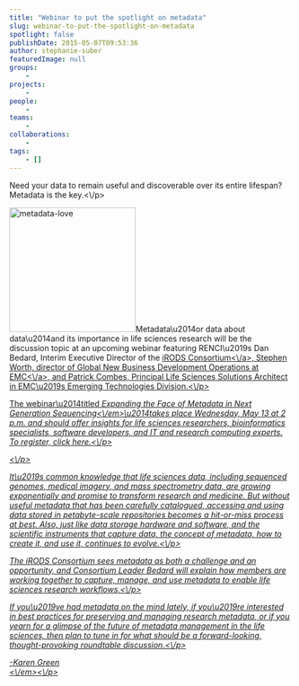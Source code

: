 ```yaml
---
title: "Webinar to put the spotlight on metadata"
slug: webinar-to-put-the-spotlight-on-metadata
spotlight: false
publishDate: 2015-05-07T09:53:36
author: stephanie-suber
featuredImage: null
groups:
    - 
projects:
    - 
people:
    - 
teams: 
    - 
collaborations:
    - 
tags:
    - []
---
```

<p>Need your data to remain useful and discoverable over its entire lifespan? Metadata is the key.<\/p>
<p><img class="alignright wp-image-14804" src="http:\/\/renci.org\/wp-content\/uploads\/2015\/05\/metadata-love.jpg" alt="metadata-love" width="225" height="222" \/>Metadata\u2014or data about data\u2014and its importance in life sciences research will be the discussion topic at an upcoming webinar featuring RENCI\u2019s Dan Bedard, Interim Executive Director of the <a href="http:\/\/irods.org">iRODS Consortium<\/a>, Stephen Worth, director of Global New Business Development Operations at <a href="http:\/\/www.emc.com\/index.htm?fromGlobalSelector">EMC<\/a>, and Patrick Combes, Principal Life Sciences Solutions Architect in EMC\u2019s Emerging Technologies Division.<\/p>
<p>The webinar\u2014titled <em>Expanding the Face of Metadata in Next Generation Sequencing<\/em>\u2014takes place Wednesday, May 13 at 2 p.m. and should offer insights for life sciences researchers, bioinformatics specialists, software developers, and IT and research computing experts. To register, click here.<\/p>
<p><!--more--><\/p>
<p>It\u2019s common knowledge that life sciences data, including sequenced genomes, medical imagery, and mass spectrometry data, are growing exponentially and promise to transform research and medicine. But without useful metadata that has been carefully catalogued, accessing and using data stored in petabyte-scale repositories becomes a hit-or-miss process at best. Also, just like data storage hardware and software, and the scientific instruments that capture data, the concept of metadata, how to create it, and use it, continues to evolve.<\/p>
<p>The iRODS Consortium sees metadata as both a challenge and an opportunity, and Consortium Leader Bedard will explain how members are working together to capture, manage, and use metadata to enable life sciences research workflows.<\/p>
<p>If you\u2019ve had metadata on the mind lately, if you\u2019re interested in best practices for preserving and managing research metadata, or if you yearn for a glimpse of the future of metadata management in the life sciences, then plan to tune in for what should be a forward-looking, thought-provoking roundtable discussion.<\/p>
<p><em>-Karen Green<br \/>
<\/em><\/p>

